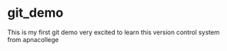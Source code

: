 # git_demo
This is my first git demo 
very excited to learn this version control system from apnacollege
